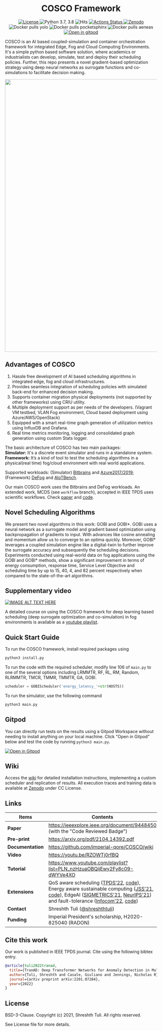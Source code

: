 <h1 align="center">COSCO Framework</h1>
<div align="center">
  <a href="https://github.com/imperial-qore/COSCO/blob/master/LICENSE">
    <img src="https://img.shields.io/badge/License-BSD%203--Clause-red.svg" alt="License">
  </a>
   <a>
    <img src="https://img.shields.io/badge/python-3.7%20%7C%203.8-blue.svg" alt="Python 3.7, 3.8">
  </a>
   <a>
    <img src="https://hits.seeyoufarm.com/api/count/incr/badge.svg?url=https%3A%2F%2Fgithub.com%2Fimperial-qore%2FCOSCO&count_bg=%23FFC401&title_bg=%23555555&icon=&icon_color=%23E7E7E7&title=hits&edge_flat=false" alt="Hits">
  </a>
   <a href="https://github.com/imperial-qore/COSCO/actions">
    <img src="https://github.com/imperial-qore/SimpleFogSim/workflows/DeFog-Benchmarks/badge.svg" alt="Actions Status">
  </a>
  </a>
   <a href="https://doi.org/10.5281/zenodo.4897944">
    <img src="https://zenodo.org/badge/DOI/10.5281/zenodo.4897944.svg" alt="Zenodo">
  </a>
 <br>
   <a>
    <img src="https://img.shields.io/docker/pulls/shreshthtuli/yolo?label=docker%20pulls%3A%20yolo" alt="Docker pulls yolo">
  </a>
   <a>
    <img src="https://img.shields.io/docker/pulls/shreshthtuli/pocketsphinx?label=docker%20pulls%3A%20pocketsphinx" alt="Docker pulls pocketsphinx">
  </a>
   <a>
    <img src="https://img.shields.io/docker/pulls/shreshthtuli/aeneas?label=docker%20pulls%3A%20aeneas" alt="Docker pulls aeneas">
  </a>
 <br>
   <a href="https://gitpod.io/#https://github.com/imperial-qore/COSCO/">
    <img src="https://gitpod.io/button/open-in-gitpod.svg" alt="Open in gitpod">
  </a>
</div>

COSCO is an AI based coupled-simulation and container orchestration framework for integrated Edge, Fog and Cloud Computing Environments. It's a simple python based software solution, where academics or industrialists can develop, simulate, test and deploy their scheduling policies. Further, this repo presents a novel gradient-based optimization strategy using deep neural networks as surrogate functions and co-simulations to facilitate decision making.

<img src="https://github.com/imperial-qore/COSCO/blob/master/wiki/COSCO.jpg" width="900" align="middle">


## Advantages of COSCO
1. Hassle free development of AI based scheduling algorithms in integrated edge, fog and cloud infrastructures.
2. Provides seamless integration of scheduling policies with simulated back-end for enhanced decision making.
3. Supports container migration physical deployments (not supported by other frameworks) using CRIU utility.
4. Multiple deployment support as per needs of the developers. (Vagrant VM testbed, VLAN Fog environment, Cloud based deployment using Azure/AWS/OpenStack)
5. Equipped with a smart real-time graph generation of utilization metrics using InfluxDB and Grafana.
6. Real time metrics monitoring, logging and consolidated graph generation using custom Stats logger.

The basic architecture of COSCO has two main packages: <br>
**Simulator:** It's a discrete event simulator and runs in a standalone system. <br>
**Framework:** It’s a kind of tool to test the scheduling algorithms in a physical(real time) fog/cloud environment with real world applications.

Supported workloads: (Simulator) [Bitbrains](http://gwa.ewi.tudelft.nl/datasets/gwa-t-12-bitbrains) and [Azure2017/2019](https://github.com/Azure/AzurePublicDataset); (Framework) [DeFog](https://github.com/qub-blesson/DeFog) and [AIoTBench](https://www.benchcouncil.org/aibench/aiotbench/index.html).

Our main COSCO work uses the Bitbrains and DeFog workloads. An extended work, MCDS (see `workflow` branch), accepted in IEEE TPDS uses scientific workflows. Check [paper](https://arxiv.org/abs/2112.07269) and [code](https://github.com/imperial-qore/COSCO/tree/workflow).

## Novel Scheduling Algorithms
We present two novel algorithms in this work: GOBI and GOBI*. GOBI uses a neural network as a surrogate model and gradient based optimization using backpropagation of gradients to input. With advances like cosine annealing and momentum allow us to converge to an optima quickly. Moreover, GOBI* leverages a coupled simulation engine like a digital-twin to further improve the surrogate accuracy and subsequently the scheduling decisions. Experiments conducted using real-world data on fog applications using the GOBI and GOBI* methods, show a significant improvement in terms of energy consumption, response time, Service Level Objective and scheduling time by up to 15, 40, 4, and 82 percent respectively when compared to the state-of-the-art algorithms.

## Supplementary video

[![IMAGE ALT TEXT HERE](https://img.youtube.com/vi/RZOWTj0rfBQ/0.jpg)](https://www.youtube.com/watch?v=RZOWTj0rfBQ)

A detailed course on using the COSCO framework for deep learning based scheduling (deep surrogate optimization and co-simulation) in fog environments is available as a [youtube playlist](https://www.youtube.com/playlist?list=PLN_nzHzuaOBQijEwy2Fy8c09-dWYVe4XO).
 
## Quick Start Guide
To run the COSCO framework, install required packages using
```bash
python3 install.py
```
To run the code with the required scheduler, modify line 106 of `main.py` to one of the several options including LRMMTR, RF, RL, RM, Random, RLRMMTR, TMCR, TMMR, TMMTR, GA, GOBI.
```python
scheduler = GOBIScheduler('energy_latency_'+str(HOSTS))
```

To run the simulator, use the following command
```bash
python3 main.py
```

## Gitpod
You can directly run tests on the results using a Gitpod Workspace without needing to install anything on your local machine. Click "Open in Gitpod" below and test the code by running `python3 main.py`.

[![Open in Gitpod](https://gitpod.io/button/open-in-gitpod.svg)](https://gitpod.io/#https://github.com/imperial-qore/COSCO/)

## Wiki
Access the [wiki](https://github.com/imperial-qore/COSCO/wiki) for detailed installation instructions, implementing a custom scheduler and replication of results. All execution traces and training data is available at [Zenodo](https://zenodo.org/record/4897944) under CC License.

## Links
| Items | Contents | 
| --- | --- |
| **Paper** | https://ieeexplore.ieee.org/document/9448450 (with the "Code Reviewed Badge") |
| **Pre-print** | https://arxiv.org/pdf/2104.14392.pdf |
| **Documentation** | https://github.com/imperial-qore/COSCO/wiki |
| **Video** | https://youtu.be/RZOWTj0rfBQ |
| **Tutorial** | https://www.youtube.com/playlist?list=PLN_nzHzuaOBQijEwy2Fy8c09-dWYVe4XO | 
| **Extensions** | QoS aware scheduling ([TPDS'22](https://arxiv.org/abs/2112.07269), [code](https://github.com/imperial-qore/COSCO/tree/workflow)), Energy aware sustainable computing ([JSS'21](https://www.sciencedirect.com/science/article/abs/pii/S0164121221002211), [code](https://github.com/imperial-qore/COSCO/tree/ggcn)), EdgeAI ([SIGMETRICS'21](https://arxiv.org/abs/2110.04841), [NeurIPS'21](https://arxiv.org/abs/2110.02912)) and fault-tolerance ([Infocom'22](https://arxiv.org/abs/2112.02292), [code](https://github.com/imperial-qore/PreGAN)) |
| **Contact**| Shreshth Tuli ([@shreshthtuli](https://github.com/shreshthtuli))  |
| **Funding**| Imperial President's scholarship, H2020-825040 (RADON) |

## Cite this work
Our work is published in IEEE TPDS journal. Cite using the following bibtex entry.
```bibtex
@article{tuli2022tranad,
  title={TranAD: Deep Transformer Networks for Anomaly Detection in Multivariate Time Series Data},
  author={Tuli, Shreshth and Casale, Giuliano and Jennings, Nicholas R},
  journal={arXiv preprint arXiv:2201.07284},
  year={2022}
}
```
## License

BSD-3-Clause. 
Copyright (c) 2021, Shreshth Tuli.
All rights reserved.

See License file for more details.
